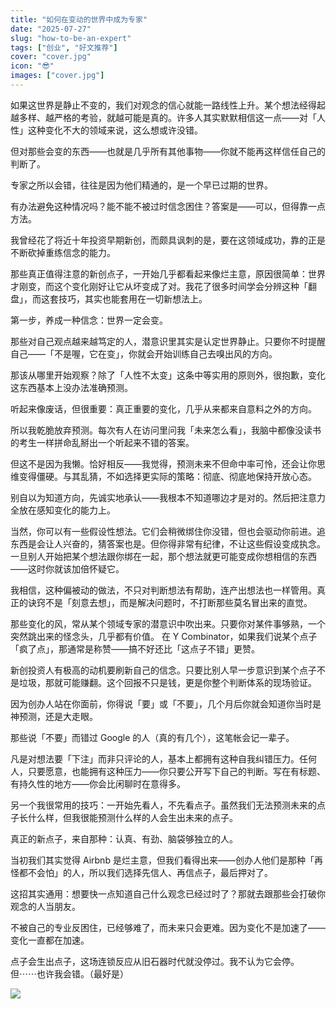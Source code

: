 ```yaml
---
title: "如何在变动的世界中成为专家"
date: "2025-07-27"
slug: "how-to-be-an-expert"
tags: ["创业", "好文推荐"]
cover: "cover.jpg"
icon: "😎"
images: ["cover.jpg"]
---
```

如果这世界是静止不变的，我们对观念的信心就能一路线性上升。某个想法经得起越多样、越严格的考验，就越可能是真的。许多人其实默默相信这一点——对「人性」这种变化不大的领域来说，这么想或许没错。



但对那些会变的东西——也就是几乎所有其他事物——你就不能再这样信任自己的判断了。



专家之所以会错，往往是因为他们精通的，是一个早已过期的世界。



有办法避免这种情况吗？能不能不被过时信念困住？答案是——可以，但得靠一点方法。



我曾经花了将近十年投资早期新创，而颇具讽刺的是，要在这领域成功，靠的正是不断砍掉重练信念的能力。



那些真正值得注意的新创点子，一开始几乎都看起来像烂主意，原因很简单：世界才刚变，而这个变化刚好让它从坏变成了对。我花了很多时间学会分辨这种「翻盘」，而这套技巧，其实也能套用在一切新想法上。



第一步，养成一种信念：世界一定会变。



那些对自己观点越来越笃定的人，潜意识里其实是认定世界静止。只要你不时提醒自己——「不是喔，它在变」，你就会开始训练自己去嗅出风的方向。



那该从哪里开始观察？除了「人性不太变」这条中等实用的原则外，很抱歉，变化这东西基本上没办法准确预测。



听起来像废话，但很重要：真正重要的变化，几乎从来都来自意料之外的方向。



所以我乾脆放弃预测。每次有人在访问里问我「未来怎么看」，我脑中都像没读书的考生一样拼命乱掰出一个听起来不错的答案。



但这不是因为我懒。恰好相反——我觉得，预测未来不但命中率可怜，还会让你思维变得僵硬。与其乱猜，不如选择更实际的策略：彻底、彻底地保持开放心态。



别自以为知道方向，先诚实地承认——我根本不知道哪边才是对的。然后把注意力全放在感知变化的能力上。



当然，你可以有一些假设性想法。它们会稍微绑住你没错，但也会驱动你前进。追东西是会让人兴奋的，猜答案也是。但你得非常有纪律，不让这些假设变成执念。
一旦别人开始把某个想法跟你绑在一起，那个想法就更可能变成你想相信的东西——这时你就该加倍怀疑它。



我相信，这种偏被动的做法，不只对判断想法有帮助，连产出想法也一样管用。真正的诀窍不是「刻意去想」，而是解决问题时，不打断那些莫名冒出来的直觉。



那些变化的风，常从某个领域专家的潜意识中吹出来。只要你对某件事够熟，一个突然跳出来的怪念头，几乎都有价值。
在 Y Combinator，如果我们说某个点子「疯了点」，那通常是称赞——搞不好还比「这点子不错」更赞。



新创投资人有极高的动机要刷新自己的信念。只要比别人早一步意识到某个点子不是垃圾，那就可能赚翻。这个回报不只是钱，更是你整个判断体系的现场验证。



因为创办人站在你面前，你得说「要」或「不要」，几个月后你就会知道你当时是神预测，还是大走眼。



那些说「不要」而错过 Google 的人（真的有几个），这笔帐会记一辈子。



凡是对想法要「下注」而非只评论的人，基本上都拥有这种自我纠错压力。任何人，只要愿意，也能拥有这种压力——你只要公开写下自己的判断。写在有标题、有持久性的地方——你会比闲聊时在意得多。



另一个我很常用的技巧：一开始先看人，不先看点子。虽然我们无法预测未来的点子长什么样，但我很能预测什么样的人会生出未来的点子。



真正的新点子，来自那种：认真、有劲、脑袋够独立的人。



当初我们其实觉得 Airbnb 是烂主意，但我们看得出来——创办人他们是那种「再怪都不会怕」的人，所以我们选择先信人、再信点子，最后押对了。



这招其实通用：想要快一点知道自己什么观念已经过时了？那就去跟那些会打破你观念的人当朋友。



不被自己的专业反困住，已经够难了，而未来只会更难。因为变化不是加速了——变化一直都在加速。



点子会生出点子，这场连锁反应从旧石器时代就没停过。我不认为它会停。
但⋯⋯也许我会错。（最好是）




![](https://prod-files-secure.s3.us-west-2.amazonaws.com/112d0858-5090-4d34-a606-b75eb8d65fd2/46476355-9cf3-4e99-9b7a-3531bc426380/1000202064.png?X-Amz-Algorithm=AWS4-HMAC-SHA256&X-Amz-Content-Sha256=UNSIGNED-PAYLOAD&X-Amz-Credential=ASIAZI2LB466TUWBLMYT%2F20250807%2Fus-west-2%2Fs3%2Faws4_request&X-Amz-Date=20250807T214734Z&X-Amz-Expires=3600&X-Amz-Security-Token=IQoJb3JpZ2luX2VjEF0aCXVzLXdlc3QtMiJHMEUCIAyPjmTOMYThy6EtK4Ody9iJk4PpdJ8fPc651RmoosXjAiEAv0nrNoq%2BfNLBsA2Xz2A6Ki5QLCxInX7a%2Fz0IEA53Iy8qiAQIlv%2F%2F%2F%2F%2F%2F%2F%2F%2F%2FARAAGgw2Mzc0MjMxODM4MDUiDPQ1GDK9dCw8AyDdJircA8S%2FUQwCCNld%2FC%2FgFLRfmwJED0mWFoDRqbSgL8Ymv2QOgf2AACTDAsmOQLP%2F3uuKVTYIqsyFUzhYs%2BBV5P5G9sO3uCOGoL2p23jVUmW7sd0MMQKHVFj75qSJuaMhUwom51EphkfirS0IABsy8Fo4cHjPZr484PK3RmoCwmqPeCYIzW1YE%2FbVsHLLxPkkOI422dNfRwh3pzJOsS48aEWiRmalIatQEM76YTQ6ld8EEuTdBkqHQaG9kAoHsxQcDXFlVm%2FBqA9vOM%2B%2B6H5keTFDxiq%2BFrMScmmlqJKJSGt3TQyfa%2F1z9P98BaQP%2BAfhlhNmN722vmJza77Lx%2BN0Jyb%2FGCpdC5lZMcRgVMV0Wo2duZqDxDtfEBu%2BRUxoOElGGVbD%2FrNat%2BpvJfOM0iu047DP15twBgNQ5MiOB1zYiYQ7z4Dn%2FeQiCv1MD7g%2Bxa1fe0AKjz9Bj9JFDlkqz%2BKU7pzvnpQnwQMvhSdc6WrnNcbSYFuUzCxVuWtUns7hVGZTBppp6ryyXKpE6KIIPtnVcm6s3JRKNa27yI8B8vKdQ3mEH0fbEVaxapKRQmWSiT7NYs%2FV%2Fmqp2roGwu%2FcRnNnH4kk%2BoexB7dBEywmoiZY1XsEvG%2B2VDgXHla%2BefbCZg7RMMOf1MQGOqUBXdjQjoueDRwPv3QZMviiiwJyCr2GxhBuOaZZTqfzLM8rORn5dewl3jMNKYNbnZZMw4g8CUQVDhc40INDPuU7aS3aKtH7lzFN%2BFVJf0pMTHlzBV%2F44w60bY8rT55UoiFRJ3d2QmMHBvvN20p7p%2FBNhn9y7SCMLhV%2BQwNj%2Fdp3ESZdMaRUDWSxnK%2BOtB9zSMUmH0lqzIdWfWDjSD8LB8C1eqMu9BsS&X-Amz-Signature=edc122cbbfa529c3947eab452b704828f9eaf58bdcdeebae1af53fdb3136527b&X-Amz-SignedHeaders=host&x-amz-checksum-mode=ENABLED&x-id=GetObject)

